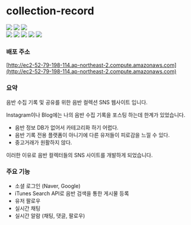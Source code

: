 # collection-record

<div>
  <img src="https://img.shields.io/badge/Java-007396?style=for-the-badge&logo=OpenJDK&logoColor=white"/>
  <img src="https://img.shields.io/badge/spring boot-6DB33F?style=for-the-badge&logo=springboot&logoColor=white"/>
  <img src="https://img.shields.io/badge/spring security-6DB33F?style=for-the-badge&logo=springsecurity&logoColor=white"/>
  <br>
  <img src="https://img.shields.io/badge/thymeleaf-005F0F?style=for-the-badge&logo=thymeleaf&logoColor=white"/>
  <img src="https://img.shields.io/badge/hibernate-59666C?style=for-the-badge&logo=hibernate&logoColor=white"/>
  <img src="https://img.shields.io/badge/socket-003545?style=for-the-badge&logo=socket.io&logoColor=white"/>
  <img src="https://img.shields.io/badge/mariaDB-003545?style=for-the-badge&logo=mariaDB&logoColor=white"/>
  <img src="https://img.shields.io/badge/amazonaws-232F3E?style=for-the-badge&logo=amazonaws&logoColor=white"/>
</div>

### 배포 주소
[http://ec2-52-79-198-114.ap-northeast-2.compute.amazonaws.com](http://ec2-52-79-198-114.ap-northeast-2.compute.amazonaws.com)

### 요약

음반 수집 기록 및 공유를 위한 음반 컬렉션 SNS 웹사이트 입니다.

Instagram이나 Blog에는 나의 음반 수집 기록을 포스팅 하는데 한계가 있었습니다.

* 음반 정보 DB가 없어서 카테고리화 하기 어렵다.
* 음반 기록 전용 플랫폼이 아니기에 다른 유저들이 피로감을 느낄 수 있다.
* 중고거래가 원활하지 않다.

이러한 이유로 음반 컬렉터들의 SNS 사이트를 개발하게 되었습니다.

### 주요 기능

* 소셜 로그인 (Naver, Google)
* iTunes Search API로 음반 검색을 통한 게시물 등록
* 유저 팔로우
* 실시간 채팅
* 실시간 알람 (채팅, 댓글, 팔로우)
